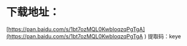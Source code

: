 # 下载地址：

[https://pan.baidu.com/s/1bt7ozMQL0KwbloqzqPgTgA](https://pan.baidu.com/s/1bt7ozMQL0KwbloqzqPgTgA )
提取码：keye   




